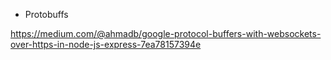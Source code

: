 - Protobuffs

https://medium.com/@ahmadb/google-protocol-buffers-with-websockets-over-https-in-node-js-express-7ea78157394e
